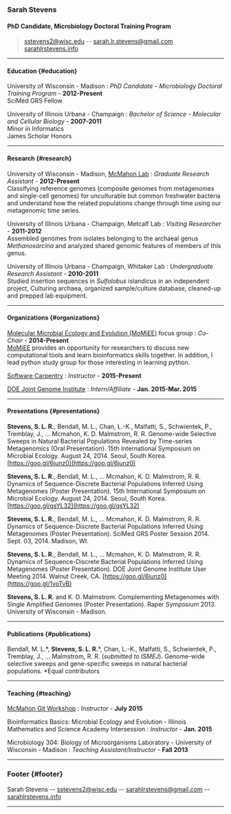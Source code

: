 

### Sarah Stevens
#### PhD Candidate, Microbiology Doctoral Training Program

> sstevens2@wisc.edu --
> sarah.lr.stevens@gmail.com  
> [sarahlrstevens.info](sarahlrstevens.info)  

------

#### Education {#education}

University of Wisconsin - Madison
  : *PhD Candidate - Microbiology Doctoral Training Program*  - __2012-Present__  
  SciMed GRS Fellow

University of Illinois Urbana - Champaign
: *Bachelor of Science - Molecular and Cellular Biology*  - __2007-2011__  
  Minor in Informatics  
  James Scholar Honors

------

#### Research {#research}

University of Wisconsin - Madison, [McMahon Lab](https://mcmahonlab.wisc.edu/)
: *Graduate Research Assistant* - __2012-Present__  
  Classifying reference genomes (composite genomes from metagenomes and single-cell genomes) for unculturable but common freshwater bacteria and understand how the related populations change through time using our metagenomic time series.

University of Illinois Urbana - Champaign, Metcalf Lab
: *Visiting Researcher* - __2011-2012__  
  Assembled genomes from isolates belonging to the archaeal genus _Methanosarcina_ and analyzed shared genomic features of members of this genus.

University of Illinois Urbana - Champaign, Whitaker Lab
: *Undergraduate Research Assistant* - __2010-2011__  
  Studied insertion sequences in _Sulfolobus_ islandicus in an independent project,
  Culturing archaea, organized sample/culture database, cleaned-up and prepped lab equipment.

------

#### Organizations {#organizations}

[Molecular Microbial Ecology and Evolution (MoMiEE)](http://goo.gl/G62AaW) focus group
: *Co-Chair* - __2014-Present__  
  [MoMiEE](http://goo.gl/G62AaW) provides an opportunity for researchers to discuss new computational tools and  learn bioinformatics skills together.  In addition, I lead python study group for those interesting in learning python.

[Software Carpentry](http://software-carpentry.org/)
: *Instructor* - __2015-Present__  

[DOE Joint Genome Institute](http://jgi.doe.gov/)
: *Intern/Affiliate* - __Jan. 2015-Mar. 2015__  

------

#### Presentations {#presentations}

  **Stevens, S. L. R.**, Bendall, M. L., Chan, L.-K., Malfatti, S., Schwientek, P., Tremblay, J., … Mcmahon, K. D. Malmstrom, R. R. Genome-wide Selective Sweeps in Natural Bacterial Populations Revealed by Time-series Metagenomics (Oral Presentation). 15th International Symposium on Microbial Ecology. August 24, 2014. Seoul, South Korea.  [https://goo.gl/6iunz0](https://goo.gl/6iunz0)  

  **Stevens, S. L. R.**, Bendall, M. L., … Mcmahon, K. D. Malmstrom, R. R. Dynamics of Sequence-Discrete Bacterial Populations Inferred Using Metagenomes (Poster Presentation). 15th International Symposium on Microbial Ecology. August 24, 2014. Seoul, South Korea. [https://goo.gl/qsYL32](https://goo.gl/qsYL32)  

  **Stevens, S. L. R.**, Bendall, M. L., … Mcmahon, K. D. Malmstrom, R. R. Dynamics of Sequence-Discrete Bacterial Populations Inferred Using Metagenomes (Poster Presentation). SciMed GRS Poster Session 2014. Sept. 03, 2014. Madison, WI.

  **Stevens, S. L. R.**, Bendall, M. L., … Mcmahon, K. D. Malmstrom, R. R. Dynamics of Sequence-Discrete Bacterial Populations Inferred Using Metagenomes (Poster Presentation). DOE Joint Genome Institute User Meeting 2014. Walnut Creek, CA. [https://goo.gl/6iunz0](https://goo.gl/1voTvB)

  **Stevens, S. L. R.** and  K. D. Malmstrom. Complementing Metagenomes with Single Amplified Genomes (Poster Presentation). Raper Symposium 2013. University of Wisconsin - Madison.

------

#### Publications {#publications}

  Bendall, M. L.\*, **Stevens, S. L. R.**\*, Chan, L.-K., Malfatti, S., Schwientek, P., Tremblay, J., … Malmstrom, R. R. (_submitted to ISMEJ_). Genome-wide selective sweeps and gene-specific sweeps in natural bacterial populations. \*Equal contributors


------

#### Teaching  {#teaching}

[McMahon Git Workshop](https://github.com/McMahonLab/git_wksp#mcmahon-lab-git-workshop)
: *Instructor* - __July 2015__

Bioinformatics Basics: Microbial Ecology and Evolution - Illinois Mathematics and Science Academy Intersession
: *Instructor* - __Jan. 2015__

Microbiology 304: Biology of Microorganisms Laboratory - University of Wisconsin - Madison
: *Teaching Assistant/Instructor* - __Fall 2013__


------

### Footer {#footer}

Sarah Stevens -- sstevens2@wisc.edu -- sarahlrstevens@gmail.com -- [sarahlrstevens.info](sarahlrstevens.info)

------

